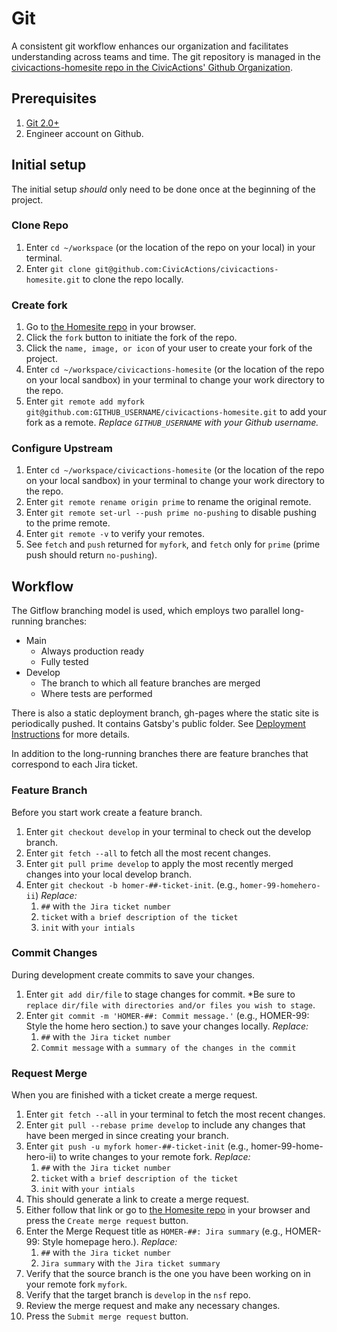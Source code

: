 # Git

A consistent git workflow enhances our organization and facilitates understanding across teams and time. The git
repository is managed in the [civicactions-homesite repo in the CivicActions' Github Organization](https://github.com/CivicActions/civicactions-homesite).

## Prerequisites

1. [Git 2.0+](http://git-scm.com/book/en/v2/Getting-Started-Installing-Git)
1. Engineer account on Github.

## Initial setup

The initial setup *should* only need to be done once at the beginning of the project.

### Clone Repo

1. Enter `cd ~/workspace` (or the location of the repo on your local) in your terminal.
1. Enter `git clone git@github.com:CivicActions/civicactions-homesite.git` to clone the repo locally.

### Create fork

1. Go to [the Homesite repo](https://github.com/CivicActions/civicactions-homesite) in your browser.
1. Click the `fork` button to initiate the fork of the repo.
1. Click the `name, image, or icon` of your user to create your fork of the project.
1. Enter `cd ~/workspace/civicactions-homesite` (or the location of the repo on your local sandbox) in your terminal to change your work
directory to the repo.
1. Enter `git remote add myfork git@github.com:GITHUB_USERNAME/civicactions-homesite.git` to add your fork as a
remote. *Replace `GITHUB_USERNAME` with your Github username.*

### Configure Upstream

1. Enter `cd ~/workspace/civicactions-homesite` (or the location of the repo on your local sandbox) in your terminal to change your work
directory to the repo.
1. Enter `git remote rename origin prime` to rename the original remote.
1. Enter `git remote set-url --push prime no-pushing` to disable pushing to the prime remote.
1. Enter `git remote -v` to verify your remotes.
1. See `fetch` and `push` returned for `myfork`, and `fetch` only for `prime` (prime push should return `no-pushing`).

## Workflow

The Gitflow branching model is used, which employs two parallel long-running branches:

* Main
    * Always production ready
    * Fully tested
* Develop
    * The branch to which all feature branches are merged
    * Where tests are performed

There is also a static deployment branch, gh-pages where the static site is periodically pushed. It contains Gatsby's public folder. See [Deployment Instructions](./MANUAL_DEPLOYMENT.md) for more details.

In addition to the long-running branches there are feature branches that correspond to each Jira ticket.

### Feature Branch

Before you start work create a feature branch.

1. Enter `git checkout develop` in your terminal to check out the develop branch.
1. Enter `git fetch --all` to fetch all the most recent changes.
1. Enter `git pull prime develop` to apply the most recently merged changes into your local develop branch.
1. Enter `git checkout -b homer-##-ticket-init`. (e.g., `homer-99-homehero-ii`) *Replace:*
    1. `##` with `the Jira ticket number`
    1. `ticket` with `a brief description of the ticket`
    1. `init` with `your intials`

### Commit Changes

During development create commits to save your changes.

1. Enter `git add dir/file` to stage changes for commit. *Be sure to `replace dir/file with directories and/or files
you wish to stage`.
1. Enter `git commit -m 'HOMER-##: Commit message.'` (e.g., HOMER-99: Style the home hero section.) to save your changes locally.
*Replace:*
    1. `##` with `the Jira ticket number`
    1. `Commit message` with `a summary of the changes in the commit`

### Request Merge

When you are finished with a ticket create a merge request. 

1. Enter `git fetch --all` in your terminal to fetch the most recent changes.
1. Enter `git pull --rebase prime develop` to include any changes that have been merged in since creating your branch.
1. Enter `git push -u myfork homer-##-ticket-init` (e.g., homer-99-home-hero-ii) to write changes to your remote fork.
*Replace:*
    1. `##` with `the Jira ticket number`
    1. `ticket` with `a brief description of the ticket`
    1. `init` with `your intials`
1. This should generate a link to create a merge request.
1. Either follow that link or go to [the Homesite repo](https://github.com/CivicActions/civicactions-homesite) in your browser and press the
`Create merge request` button.
1. Enter the Merge Request title as `HOMER-##: Jira summary` (e.g., HOMER-99: Style homepage hero.). *Replace:*
    1. `##` with `the Jira ticket number`
    1. `Jira summary` with `the Jira ticket summary`
1. Verify that the source branch is the one you have been working on in your remote fork `myfork`.
1. Verify that the target branch is `develop` in the `nsf` repo.
1. Review the merge request and make any necessary changes.
1. Press the `Submit merge request` button.
